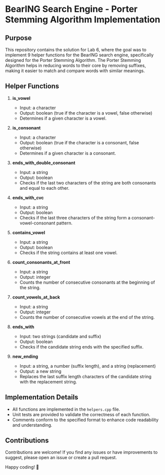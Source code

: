 # BearING Search Engine - Porter Stemming Algorithm Implementation

## Purpose
This repository contains the solution for Lab 6, where the goal was to implement 9 helper functions for the BearING search engine, specifically designed for the Porter Stemming Algorithm. The Porter Stemming Algorithm helps in reducing words to their core by removing suffixes, making it easier to match and compare words with similar meanings.

## Helper Functions
1. **is_vowel**
   - Input: a character
   - Output: boolean (true if the character is a vowel, false otherwise)
   - Determines if a given character is a vowel.

2. **is_consonant**
   - Input: a character
   - Output: boolean (true if the character is a consonant, false otherwise)
   - Determines if a given character is a consonant.

3. **ends_with_double_consonant**
   - Input: a string
   - Output: boolean
   - Checks if the last two characters of the string are both consonants and equal to each other.

4. **ends_with_cvc**
   - Input: a string
   - Output: boolean
   - Checks if the last three characters of the string form a consonant-vowel-consonant pattern.

5. **contains_vowel**
   - Input: a string
   - Output: boolean
   - Checks if the string contains at least one vowel.

6. **count_consonants_at_front**
   - Input: a string
   - Output: integer
   - Counts the number of consecutive consonants at the beginning of the string.

7. **count_vowels_at_back**
   - Input: a string
   - Output: integer
   - Counts the number of consecutive vowels at the end of the string.

8. **ends_with**
   - Input: two strings (candidate and suffix)
   - Output: boolean
   - Checks if the candidate string ends with the specified suffix.

9. **new_ending**
   - Input: a string, a number (suffix length), and a string (replacement)
   - Output: a new string
   - Replaces the last suffix length characters of the candidate string with the replacement string.

## Implementation Details
- All functions are implemented in the `helpers.cpp` file.
- Unit tests are provided to validate the correctness of each function.
- Comments conform to the specified format to enhance code readability and understanding.


## Contributions
Contributions are welcome! If you find any issues or have improvements to suggest, please open an issue or create a pull request.


Happy coding! 🚀
